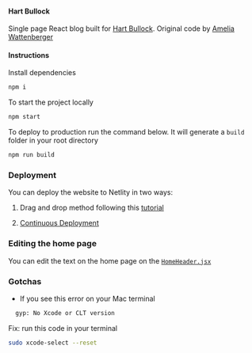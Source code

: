 #### Hart Bullock

Single page React blog built for [Hart Bullock](https://www.linkedin.com/in/hartbullock/). Original code by [Amelia Wattenberger](https://github.com/Wattenberger/Wattenberger-2019)

#### Instructions

Install dependencies

```bash
npm i
```

To start the project locally

```bash
npm start
```

To deploy to production run the command below. It will generate a `build` folder in your root directory

```bash
npm run build
```

### Deployment

You can deploy the website to Netlity in two ways:

1. Drag and drop method following this [tutorial](https://www.freecodecamp.org/news/how-to-deploy-a-react-application-to-netlify-363b8a98a985/)

2. [Continuous Deployment](https://docs.netlify.com/configure-builds/get-started/)

### Editing the home page

You can edit the text on the home page on the [`HomeHeader.jsx`](src/components/Home/HomeHeader/HomeHeader.jsx)

### Gotchas

- If you see this error on your Mac terminal

```bash
  gyp: No Xcode or CLT version
```

Fix: run this code in your terminal

```bash
sudo xcode-select --reset
```
